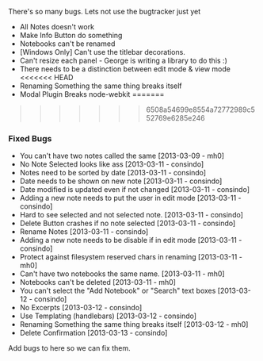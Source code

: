 There's so many bugs. Lets not use the bugtracker just yet

- All Notes doesn't work
- Make Info Button do something
- Notebooks can't be renamed
- [Windows Only] Can't use the titlebar decorations.
- Can't resize each panel - George is writing a library to do this :)
- There needs to be a distinction between edit mode & view mode
<<<<<<< HEAD
- Renaming Something the same thing breaks itself
- Modal Plugin Breaks node-webkit
=======
>>>>>>> 6508a54699e8554a72772989c552769e6285e246

### Fixed Bugs
- You can't have two notes called the same [2013-03-09 - mh0]
- No Note Selected looks like ass [2013-03-11 - consindo]
- Notes need to be sorted by date [2013-03-11 - consindo]
- Date needs to be shown on new note [2013-03-11 - consindo]
- Date modified is updated even if not changed [2013-03-11 - consindo]
- Adding a new note needs to put the user in edit mode [2013-03-11 - consindo]
- Hard to see selected and not selected note. [2013-03-11 - consindo]
- Delete Button crashes if no note selected [2013-03-11 - consindo]
- Rename Notes [2013-03-11 - consindo]
- Adding a new note needs to be disable if in edit mode [2013-03-11 - consindo]
- Protect against filesystem reserved chars in renaming [2013-03-11 - mh0]
- Can't have two notebooks the same name. [2013-03-11 - mh0]
- Notebooks can't be deleted [2013-03-11 - mh0]
- You can't select the "Add Notebook" or "Search" text boxes [2013-03-12 - consindo]
- No Excerpts [2013-03-12 - consindo]
- Use Templating (handlebars) [2013-03-12 - consindo]
- Renaming Something the same thing breaks itself [2013-03-12 - mh0]
- Delete Confirmation [2013-03-13 - consindo]

Add bugs to here so we can fix them.
